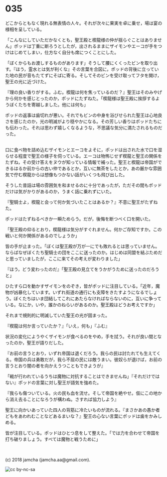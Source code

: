

# 035

どこからともなく現れる無表情の人々。それが次々に果実を卓に乗せ，場は宴の様相を呈している。  

「こんなにしていただかなくとも，聖王殿と楔龍様の仲が揺らぐことはありません」ポッドは丁重に断ろうとしたが，出されるままにザイモンやエーコが手をつけはじめてしまい，仕方なく自分も席につくことにした。  

「ぼくからもお渡しするものがあります」そうして腰にくくったビンを取り出す。『ほう，霊水とは気が利くな』その言葉を合図に，ポッドの背後に立っていた地の民が音もたてずにそばに寄る。そしてそのビンを受け取ってフタを開け，聖王の光に近づけた。  

『理の良い香りがする。ふむ。楔龍は何を焦っているのだ？』聖王はそのみやげから何かを感じとったのか，ポッドにたずねた。「楔龍様は聖王殿に挨拶するようぼくたちを寄越しました。他には何も」  

ポッドの返事は歯切れが悪い。それでもビンの中身を浴びせられた聖王は心地良さを感じたのか，光の明滅がより穏やかになる。その芳しい香りはポッドたちにも伝わった。それは思わず嬉しくなるような，不思議な気分に満たされるものだった。  

<br>  
口に食べ物を詰め込むザイモンとエーコをよそに，ポッドは出された水で口を湿らせる程度で聖王の様子を伺っている。エーコは物怖じせず楔龍と聖王の関係をたずね，その受け答えをヌウが知っている情報で補った。聖王と楔龍は帝国ができるはるか前からの古い仲であるとか，互いに無茶をしたとか，あの厳かな雰囲気で佇む楔龍からは想像もつかない話がいくつも飛び出した。  

そうした昔話は場の雰囲気を和ませるのに十分であったが，ただその間もポッドだけは気がかりがあるのか，うまく話に乗れずにいた。  

『聖騎士よ，楔龍と会って何か気づいたことはあるか？』不意に聖王がたずねた。  

ポッドはたずねるべきか一瞬ためらう。だが，後悔を断つべく口を開いた。  

「聖王殿の仰るとおり，楔龍様は気分がすぐれません。何かご存知ですか。この戦いと何か関係があるのでしょうか」  

皆の手が止まった。「ぼくは聖王殿が万が一にでも敗れるとは思っていません。ならばなぜぼくたち聖騎士の団をここに送ったのか。はじめは同盟を結ぶためだと思っていましたが，ここに来てその考えが変わりました」  

『ほう，どう変わったのだ』「聖王殿の見立てをうかがうために送ったのだろうと」  

ひたすら口を動かすザイモンをのぞき，皆がポッドに注目している。「近年，魔物が凶暴化しています。いずれ街道の通行にも支障をきたすようになるでしょう。ぼくたちはいま団結してこれにあたらなければならないのに，互いに争っている。なにか，いや，誰かのねらいがあるのか。聖王殿はどうお考えですか」  

それまで規則的に明滅していた聖王の光が固まった。  

『楔龍は何か言っていたか？』「いえ，何も」『ふむ』  

状況の変化にようやくザイモンが食べるのをやめ，手を拭う。それが良い間となったのか，聖王が語りだした。  

『お前の言うとおり，いずれ帝国は退くだろう。我らの民は討たれても生えてくる。帝国の兵は勇敢だが，我ら不屈の民には敵うまい。彼奴らが退けば，お前の言うとおり闇の者を向かえうつこともできようが』  

「戦が行われているうちは魔物に対抗することはできませんね」『それだけではない』ポッドの言葉に対し聖王が語気を強めた。  

『我らも傷ついている。火の民も血を流せ。そして帝国を絶やせ。仮にこの地から消え去ることになろうが構わぬ。さすれば協力しよう』  

聖王に向かいあっていた四人の背筋に冷たいものが流れる。『まさかあの愚か者どもをあわれむことなどあるまいな？』聖王の心ない言葉にポッドは歯をかみしめる。  

皆が注目している。ポッドはひとつ息をして整えた。「では力を合わせて帝国を打ち破りましょう。すべては魔物と戦うために」  

<br>  
<br>  
(c) 2018 jamcha (jamcha.aa@gmail.com).  

![cc by-nc-sa](https://i.creativecommons.org/l/by-nc-sa/4.0/88x31.png)  

